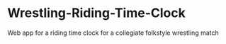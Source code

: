 # Wrestling-Riding-Time-Clock
 Web app for a riding time clock for a collegiate folkstyle wrestling match

